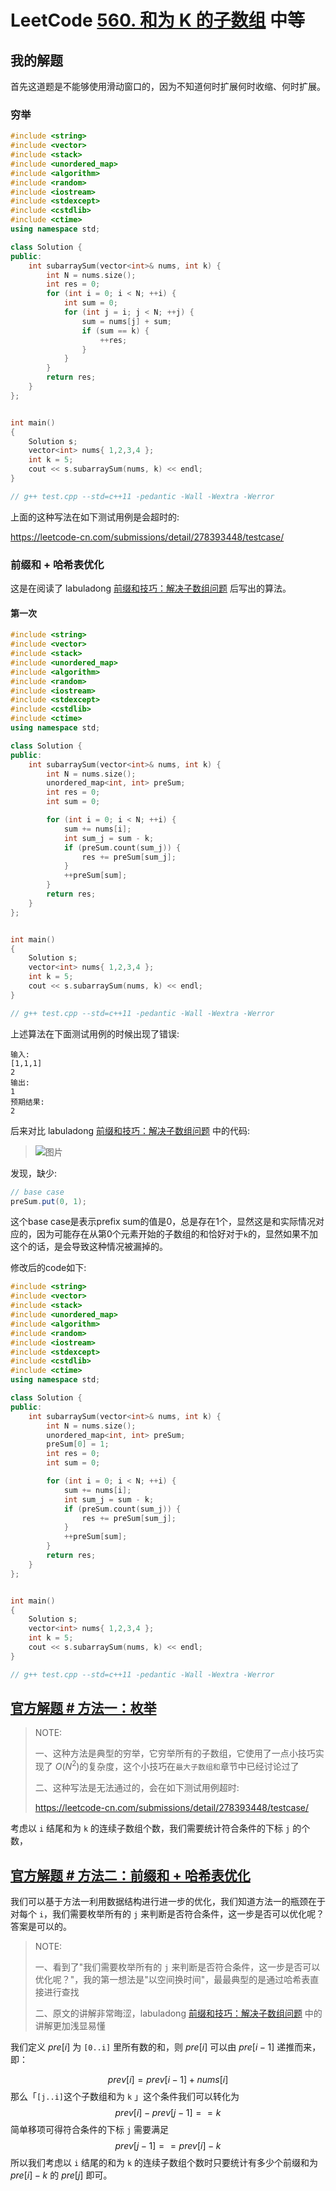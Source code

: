 # LeetCode [560. 和为 K 的子数组](https://leetcode-cn.com/problems/subarray-sum-equals-k/) 中等

## 我的解题

首先这道题是不能够使用滑动窗口的，因为不知道何时扩展何时收缩、何时扩展。

### 穷举

```C++
#include <string>
#include <vector>
#include <stack>
#include <unordered_map>
#include <algorithm>
#include <random>
#include <iostream>
#include <stdexcept>
#include <cstdlib>
#include <ctime>
using namespace std;

class Solution {
public:
	int subarraySum(vector<int>& nums, int k) {
		int N = nums.size();
		int res = 0;
		for (int i = 0; i < N; ++i) {
			int sum = 0;
			for (int j = i; j < N; ++j) {
				sum = nums[j] + sum;
				if (sum == k) {
					++res;
				}
			}
		}
		return res;
	}
};


int main()
{
	Solution s;
	vector<int> nums{ 1,2,3,4 };
	int k = 5;
	cout << s.subarraySum(nums, k) << endl;
}

// g++ test.cpp --std=c++11 -pedantic -Wall -Wextra -Werror

```

上面的这种写法在如下测试用例是会超时的:

https://leetcode-cn.com/submissions/detail/278393448/testcase/

### 前缀和 + 哈希表优化

这是在阅读了 labuladong [前缀和技巧：解决子数组问题](https://mp.weixin.qq.com/s/4TxF0xVhlUO6v3teip9Jzg) 后写出的算法。

#### 第一次

```c++
#include <string>
#include <vector>
#include <stack>
#include <unordered_map>
#include <algorithm>
#include <random>
#include <iostream>
#include <stdexcept>
#include <cstdlib>
#include <ctime>
using namespace std;

class Solution {
public:
	int subarraySum(vector<int>& nums, int k) {
		int N = nums.size();
		unordered_map<int, int> preSum;
		int res = 0;
		int sum = 0;

		for (int i = 0; i < N; ++i) {
			sum += nums[i];
			int sum_j = sum - k;
			if (preSum.count(sum_j)) {
				res += preSum[sum_j];
			}
			++preSum[sum];
		}
		return res;
	}
};


int main()
{
	Solution s;
	vector<int> nums{ 1,2,3,4 };
	int k = 5;
	cout << s.subarraySum(nums, k) << endl;
}

// g++ test.cpp --std=c++11 -pedantic -Wall -Wextra -Werror

```

上述算法在下面测试用例的时候出现了错误:

```
输入: 
[1,1,1]
2
输出:
1
预期结果:
2
```

后来对比 labuladong [前缀和技巧：解决子数组问题](https://mp.weixin.qq.com/s/4TxF0xVhlUO6v3teip9Jzg)  中的代码:

> ![图片](https://mmbiz.qpic.cn/mmbiz_png/map09icNxZ4nprA4oSAUhXDDuD1ObegYzaJCy4KoRTxORRicnMajCaLcb282KaOCG3JiaW1n99quwwJiaYyfFh7aow/640?wx_fmt=png&wxfrom=5&wx_lazy=1&wx_co=1)

发现，缺少:

```Java
// base case
preSum.put(0, 1); 
```

这个base case是表示prefix sum的值是0，总是存在1个，显然这是和实际情况对应的，因为可能存在从第0个元素开始的子数组的和恰好对于`k`的，显然如果不加这个的话，是会导致这种情况被漏掉的。

修改后的code如下:

```C++
#include <string>
#include <vector>
#include <stack>
#include <unordered_map>
#include <algorithm>
#include <random>
#include <iostream>
#include <stdexcept>
#include <cstdlib>
#include <ctime>
using namespace std;

class Solution {
public:
	int subarraySum(vector<int>& nums, int k) {
		int N = nums.size();
		unordered_map<int, int> preSum;
		preSum[0] = 1;
		int res = 0;
		int sum = 0;

		for (int i = 0; i < N; ++i) {
			sum += nums[i];
			int sum_j = sum - k;
			if (preSum.count(sum_j)) {
				res += preSum[sum_j];
			}
			++preSum[sum];
		}
		return res;
	}
};


int main()
{
	Solution s;
	vector<int> nums{ 1,2,3,4 };
	int k = 5;
	cout << s.subarraySum(nums, k) << endl;
}

// g++ test.cpp --std=c++11 -pedantic -Wall -Wextra -Werror

```



## [官方解题 # 方法一：枚举](https://leetcode-cn.com/problems/subarray-sum-equals-k/solution/he-wei-kde-zi-shu-zu-by-leetcode-solution/)

> NOTE: 
>
> 一、这种方法是典型的穷举，它穷举所有的子数组，它使用了一点小技巧实现了 $O(N^2)$的复杂度，这个小技巧在`最大子数组和`章节中已经讨论过了
>
> 二、这种写法是无法通过的，会在如下测试用例超时:
>
> https://leetcode-cn.com/submissions/detail/278393448/testcase/

考虑以 `i` 结尾和为 `k` 的连续子数组个数，我们需要统计符合条件的下标 `j` 的个数，



## [官方解题 # 方法二：前缀和 + 哈希表优化](https://leetcode-cn.com/problems/subarray-sum-equals-k/solution/he-wei-kde-zi-shu-zu-by-leetcode-solution/)

我们可以基于方法一利用数据结构进行进一步的优化，我们知道方法一的瓶颈在于对每个 `i`，我们需要枚举所有的 `j` 来判断是否符合条件，这一步是否可以优化呢？答案是可以的。

> NOTE: 
>
> 一、看到了"我们需要枚举所有的 `j` 来判断是否符合条件，这一步是否可以优化呢？"，我的第一想法是"以空间换时间"，最最典型的是通过哈希表直接进行查找
>
> 二、原文的讲解非常晦涩，labuladong [前缀和技巧：解决子数组问题](https://mp.weixin.qq.com/s/4TxF0xVhlUO6v3teip9Jzg) 中的讲解更加浅显易懂

我们定义 $\textit{pre}[i]$ 为 `[0..i]` 里所有数的和，则 $\textit{pre}[i]$ 可以由 $\textit{pre}[i-1]$ 递推而来，即：

$$
prev[i] = prev[i-1] + nums[i]
$$
那么「`[j..i]`这个子数组和为 `k` 」这个条件我们可以转化为
$$
prev[i] - prev[j-1] == k
$$
简单移项可得符合条件的下标 `j` 需要满足
$$
prev[j-1] == prev[i] - k
$$
所以我们考虑以 `i` 结尾的和为 `k` 的连续子数组个数时只要统计有多少个前缀和为 $\textit{pre}[i]-k$ 的 $\textit{pre}[j]$ 即可。

